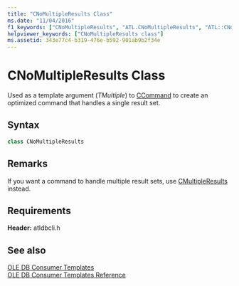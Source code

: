 ```yaml
---
title: "CNoMultipleResults Class"
ms.date: "11/04/2016"
f1_keywords: ["CNoMultipleResults", "ATL.CNoMultipleResults", "ATL::CNoMultipleResults"]
helpviewer_keywords: ["CNoMultipleResults class"]
ms.assetid: 343e77c4-b319-476e-b592-901ab9b2f34e
---
```

# CNoMultipleResults Class

Used as a template argument (*TMultiple*) to [CCommand](../../data/oledb/ccommand-class.md) to create an optimized command that handles a single result set.

## Syntax

```cpp
class CNoMultipleResults
```

## Remarks

If you want a command to handle multiple result sets, use [CMultipleResults](../../data/oledb/cmultipleresults-class.md) instead.

## Requirements

**Header:** atldbcli.h

## See also

[OLE DB Consumer Templates](../../data/oledb/ole-db-consumer-templates-cpp.md)<br/>
[OLE DB Consumer Templates Reference](../../data/oledb/ole-db-consumer-templates-reference.md)
